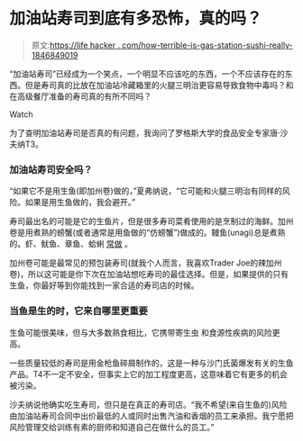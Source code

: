 # 加油站寿司到底有多恐怖，真的吗？

> 原文:[https://life hacker . com/how-terrible-is-gas-station-sushi-really-1846849019](https://lifehacker.com/how-scary-is-gas-station-sushi-really-1846849019)

“加油站寿司”已经成为一个笑点，一个明显不应该吃的东西，一个不应该存在的东西。但是寿司真的比放在加油站冷藏箱里的火腿三明治更容易导致食物中毒吗？和在高级餐厅准备的寿司真的有所不同吗？

Watch

为了查明加油站寿司是否真的有问题，我询问了罗格斯大学的食品安全专家唐·沙夫纳T3。

### 加油站寿司安全吗？

“如果它不是用生鱼(即加州卷)做的，”夏弗纳说，“它可能和火腿三明治有同样的风险。如果是用生鱼做的，我会避开。”

寿司最出名的可能是它的生鱼片，但是很多寿司菜肴使用的是烹制过的海鲜。加州卷是用煮熟的螃蟹(或者通常是用鱼做的“仿螃蟹”)做成的。鳗鱼(unagi)总是煮熟的。虾、鱿鱼、章鱼、蛤蜊 [常做](https://www.sushifaq.com/sushi-sashimi-info/sushi-for-beginners/) 。

加州卷可能是最常见的预包装寿司(就我个人而言，我喜欢Trader Joe的辣加州卷)，所以这可能是你下次在加油站想吃寿司的最佳选择。但是，如果提供的只有生鱼，你最好等到你能找到一家合适的寿司店的时候。

### 当鱼是生的时，它来自哪里更重要

生鱼可能很美味，但与大多数熟食相比，它携带寄生虫 和食源性疾病的风险更高。

一些质量较低的寿司是用金枪鱼碎屑制作的，这是一种与沙门氏菌爆发有关的生鱼产品。T4不一定不安全，但事实上它的加工程度更高，这意味着它有更多的机会被污染。

沙夫纳说他确实吃生寿司，但只是在真正的寿司店。“我不希望(来自生鱼的)风险由加油站寿司合同中出价最低的人或同时出售汽油和香烟的员工来承担。我宁愿把风险管理交给训练有素的厨师和知道自己在做什么的员工。”